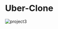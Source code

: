 # Uber-Clone
![project3](https://user-images.githubusercontent.com/60956438/147216098-e26f6b8a-4021-4f5c-ab85-f2687e143936.png)
